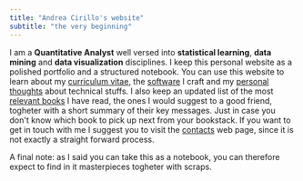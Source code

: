 ```yaml
---
title: "Andrea Cirillo's website"
subtitle: "the very beginning"
---
```


I am a **Quantitative Analyst** well versed into **statistical learning**, **data mining** and **data visualization** disciplines. I keep this personal website as a polished portfolio and a structured notebook. You can use this website to learn about my [curriculum vitae](/about), the [software](/software) I craft and my [personal thoughts](/post) about technical stuffs. I also keep an updated list of the most [relevant books](/bookstack) I have read, the ones I would suggest to a good friend, togheter with a short summary of their key messages. Just in case you don't know which book to pick up next from your bookstack.
If you want to get in touch with me I suggest you to visit the [contacts](/contacts) web page, since it is not exactly a straight forward process.

A final note: as I said you can take this as a notebook, you can therefore expect to find in it masterpieces togheter with scraps.


